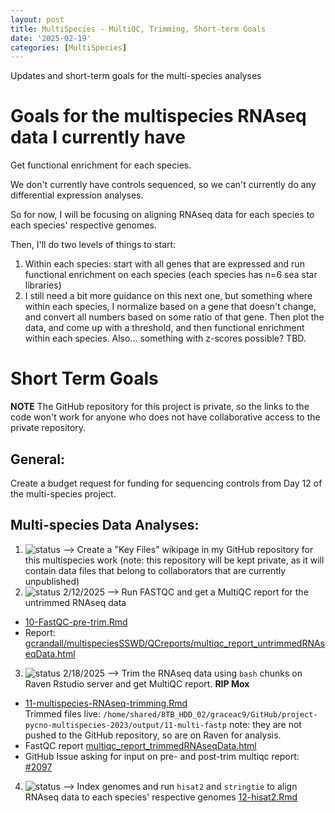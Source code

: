 ```yaml
---
layout: post
title: MultiSpecies - MultiQC, Trimming, Short-term Goals
date: '2025-02-19'
categories: [MultiSpecies]
---
```

Updates and short-term goals for the multi-species analyses

# Goals for the multispecies RNAseq data I currently have
Get functional enrichment for each species.

We don't currently have controls sequenced, so we can't currently do any differential expression analyses.

So for now, I will be focusing on aligning RNAseq data for each species to each species' respective genomes.

Then, I'll do two levels of things to start:    
1. Within each species: start with all genes that are expressed and run functional enrichment on each species (each species has n=6 sea star libraries)      
2. I still need a bit more guidance on this next one, but something where within each species, I normalize based on a gene that doesn't change, and convert all numbers based on some ratio of that gene. Then plot the data, and come up with a threshold, and then functional enrichment within each species. Also... something with z-scores possible? TBD.

# Short Term Goals

**NOTE** The GitHub repository for this project is private, so the links to the code won't work for anyone who does not have collaborative access to the private repository.

## General:
Create a budget request for funding for sequencing controls from Day 12 of the multi-species project.

## Multi-species Data Analyses:
1. ![status](https://img.shields.io/badge/status-in%20progress-orange.svg) --> Create a "Key Files" wikipage in my GitHub repository for this multispecies work (note: this repository will be kept private, as it will contain data files that belong to collaborators that are currently unpublished)       
2. ![status](https://img.shields.io/badge/status-completed-green.svg) 2/12/2025 --> Run FASTQC and get a MultiQC report for the untrimmed RNAseq data     
- [10-FastQC-pre-trim.Rmd](https://github.com/grace-ac/project-pycno-multispecies-2023/blob/main/code/10-FastQC-pre-trim.Rmd)      
- Report: [gcrandall/multispeciesSSWD/QCreports/multiqc_report_untrimmedRNAseqData.html](http://owl.fish.washington.edu/gcrandall/multispeciesSSWD/QCreports/multiqc_report_untrimmedRNAseqData.html)
3. ![status](https://img.shields.io/badge/status-completed-green.svg)  2/18/2025 --> Trim the RNAseq data using `bash` chunks on Raven Rstudio server and get MultiQC report. **RIP Mox**   
- [11-multispecies-RNAseq-trimming.Rmd](https://github.com/grace-ac/project-pycno-multispecies-2023/blob/main/code/11-multispecies-RNAseq-trimming.Rmd)     
Trimmed files live: `/home/shared/8TB_HDD_02/graceac9/GitHub/project-pycno-multispecies-2023/output/11-multi-fastp`  note: they are not pushed to the GitHub repository, so are on Raven for analysis.
- FastQC report [multiqc_report_trimmedRNAseqData.html](http://owl.fish.washington.edu/gcrandall/multispeciesSSWD/QCreports/multiqc_report_trimmedRNAseqData.html)   
- GitHub Issue asking for input on pre- and post-trim multiqc report: [#2097](https://github.com/RobertsLab/resources/issues/2097)
4. ![status](https://img.shields.io/badge/status-in%20progress-orange.svg) --> Index genomes and run `hisat2` and `stringtie` to align RNAseq data to each species' respective genomes [12-hisat2.Rmd](https://github.com/grace-ac/project-pycno-multispecies-2023/blob/main/code/12-hisat2.Rmd)
